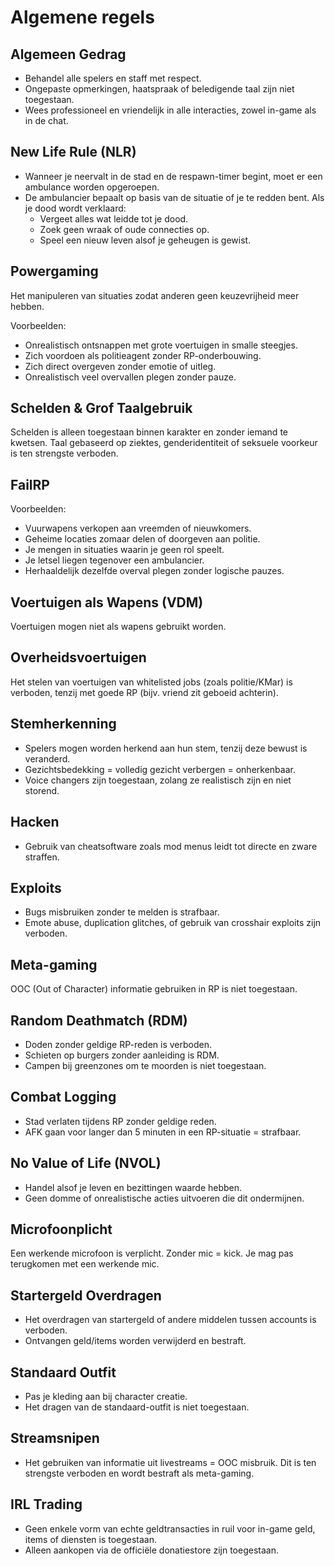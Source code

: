 # Algemene regels

## **Algemeen Gedrag**

* Behandel alle spelers en staff met respect.
* Ongepaste opmerkingen, haatspraak of beledigende taal zijn niet toegestaan.
* Wees professioneel en vriendelijk in alle interacties, zowel in-game als in de chat.

## **New Life Rule (NLR)**

* Wanneer je neervalt in de stad en de respawn-timer begint, moet er een ambulance worden opgeroepen.
* De ambulancier bepaalt op basis van de situatie of je te redden bent. Als je dood wordt verklaard:
   * Vergeet alles wat leidde tot je dood.
   * Zoek geen wraak of oude connecties op.
   * Speel een nieuw leven alsof je geheugen is gewist.

## **Powergaming**

Het manipuleren van situaties zodat anderen geen keuzevrijheid meer hebben.

Voorbeelden:

* Onrealistisch ontsnappen met grote voertuigen in smalle steegjes.
* Zich voordoen als politieagent zonder RP-onderbouwing.
* Zich direct overgeven zonder emotie of uitleg.
* Onrealistisch veel overvallen plegen zonder pauze.

## **Schelden & Grof Taalgebruik**

Schelden is alleen toegestaan binnen karakter en zonder iemand te kwetsen.
Taal gebaseerd op ziektes, genderidentiteit of seksuele voorkeur is ten strengste verboden.

## **FailRP**

Voorbeelden:

* Vuurwapens verkopen aan vreemden of nieuwkomers.
* Geheime locaties zomaar delen of doorgeven aan politie.
* Je mengen in situaties waarin je geen rol speelt.
* Je letsel liegen tegenover een ambulancier.
* Herhaaldelijk dezelfde overval plegen zonder logische pauzes.

## **Voertuigen als Wapens (VDM)**

Voertuigen mogen niet als wapens gebruikt worden.

## **Overheidsvoertuigen**

Het stelen van voertuigen van whitelisted jobs (zoals politie/KMar) is verboden, tenzij met goede RP (bijv. vriend zit geboeid achterin).

## **Stemherkenning**

* Spelers mogen worden herkend aan hun stem, tenzij deze bewust is veranderd.
* Gezichtsbedekking = volledig gezicht verbergen = onherkenbaar.
* Voice changers zijn toegestaan, zolang ze realistisch zijn en niet storend.

## **Hacken**

* Gebruik van cheatsoftware zoals mod menus leidt tot directe en zware straffen.

## **Exploits**

* Bugs misbruiken zonder te melden is strafbaar.
* Emote abuse, duplication glitches, of gebruik van crosshair exploits zijn verboden.

## **Meta-gaming**

OOC (Out of Character) informatie gebruiken in RP is niet toegestaan.

## **Random Deathmatch (RDM)**

* Doden zonder geldige RP-reden is verboden.
* Schieten op burgers zonder aanleiding is RDM.
* Campen bij greenzones om te moorden is niet toegestaan.

## **Combat Logging**

* Stad verlaten tijdens RP zonder geldige reden.
* AFK gaan voor langer dan 5 minuten in een RP-situatie = strafbaar.

## **No Value of Life (NVOL)**

* Handel alsof je leven en bezittingen waarde hebben.
* Geen domme of onrealistische acties uitvoeren die dit ondermijnen.

## **Microfoonplicht**

Een werkende microfoon is verplicht.
Zonder mic = kick. Je mag pas terugkomen met een werkende mic.

## **Startergeld Overdragen**

* Het overdragen van startergeld of andere middelen tussen accounts is verboden.
* Ontvangen geld/items worden verwijderd en bestraft.

## **Standaard Outfit**

* Pas je kleding aan bij character creatie.
* Het dragen van de standaard-outfit is niet toegestaan.

## **Streamsnipen**

* Het gebruiken van informatie uit livestreams = OOC misbruik.
Dit is ten strengste verboden en wordt bestraft als meta-gaming.

## **IRL Trading**

* Geen enkele vorm van echte geldtransacties in ruil voor in-game geld, items of diensten is toegestaan.
* Alleen aankopen via de officiële donatiestore zijn toegestaan.